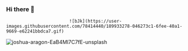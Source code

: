 ### Hi there 👋

<!--
**supineboi/supineboi** is a ✨ _special_ ✨ repository because its `README.md` (this file) appears on your GitHub profile.

Here are some ideas to get you started:

- 🔭 I’m currently working on ...
- 🌱 I’m currently learning ...
- 👯 I’m looking to collaborate on ...
- 🤔 I’m looking for help with ...
- 💬 Ask me about ...
- 📫 How to reach me: ...
- 😄 Pronouns: ...
- ⚡ Fun fact: ...
-->

                            ![bJk](https://user-images.githubusercontent.com/78414440/189933278-046273c1-6fee-40a1-9669-e62241bbdca7.gif)


![joshua-aragon-EaB4Ml7C7fE-unsplash](https://user-images.githubusercontent.com/78414440/189932098-68d012b4-bb05-46f3-926a-b257b43d3e21.jpg)
